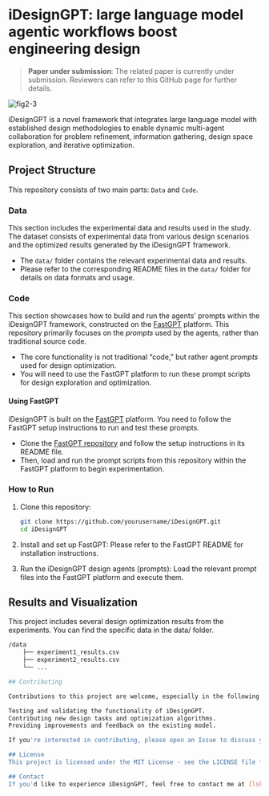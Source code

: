 # iDesignGPT: large language model agentic workflows boost engineering design

> **Paper under submission**: The related paper is currently under submission. Reviewers can refer to this GitHub page for further details.

![fig2-3](https://github.com/user-attachments/assets/61c84c04-be06-475a-bb98-5b75139f10a0)

iDesignGPT is a novel framework that integrates large language model with established design methodologies to enable dynamic multi-agent collaboration for problem refinement, information gathering, design space exploration, and iterative optimization.

## Project Structure

This repository consists of two main parts: `Data` and `Code`.

### Data
This section includes the experimental data and results used in the study. The dataset consists of experimental data from various design scenarios and the optimized results generated by the iDesignGPT framework.

- The `data/` folder contains the relevant experimental data and results.
- Please refer to the corresponding README files in the `data/` folder for details on data formats and usage.

### Code
This section showcases how to build and run the agents' prompts within the iDesignGPT framework, constructed on the [FastGPT](https://github.com/labring/FastGPT?tab=readme-ov-file) platform. This repository primarily focuses on the *prompts* used by the agents, rather than traditional source code.

- The core functionality is not traditional “code,” but rather agent *prompts* used for design optimization.
- You will need to use the FastGPT platform to run these prompt scripts for design exploration and optimization.

#### Using FastGPT
iDesignGPT is built on the [FastGPT](https://github.com/labring/FastGPT?tab=readme-ov-file) platform. You need to follow the FastGPT setup instructions to run and test these prompts.

- Clone the [FastGPT repository](https://github.com/labring/FastGPT?tab=readme-ov-file) and follow the setup instructions in its README file.
- Then, load and run the prompt scripts from this repository within the FastGPT platform to begin experimentation.

### How to Run

1. Clone this repository:
   ```bash
   git clone https://github.com/yourusername/iDesignGPT.git
   cd iDesignGPT
2. Install and set up FastGPT: Please refer to the FastGPT README for installation instructions.

3. Run the iDesignGPT design agents (prompts): Load the relevant prompt files into the FastGPT platform and execute them.
   
## Results and Visualization
This project includes several design optimization results from the experiments. You can find the specific data in the data/ folder.

   ```bash
   /data
       ├── experiment1_results.csv
       ├── experiment2_results.csv
       └── ...

## Contributing

Contributions to this project are welcome, especially in the following areas:

Testing and validating the functionality of iDesignGPT.
Contributing new design tasks and optimization algorithms.
Providing improvements and feedback on the existing model.

If you're interested in contributing, please open an Issue to discuss your contributions, then submit a Pull Request.

## License
This project is licensed under the MIT License - see the LICENSE file for details.

## Contact
If you'd like to experience iDesignGPT, feel free to contact me at [lsk555763@sjtu.edu.cn] with your interest. I can share a version of the iDesignGPT that I have personally built and set up for further testing and exploration.

